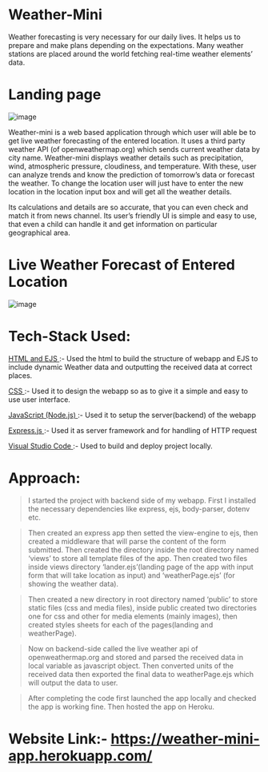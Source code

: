 # Weather-Mini

  Weather forecasting is very necessary for our daily lives. It helps us to prepare 
  and make plans depending on the expectations. Many weather stations are 
  placed around the world fetching real-time weather elements’ data.

# Landing page

![image](https://user-images.githubusercontent.com/51323586/133636488-838ef48b-5aa7-4dbe-9d9d-81ea4dbf69f1.png)


  Weather-mini is a web based application through which user will able be to get 
  live weather forecasting of the entered location. It uses a third party weather 
  API (of openweathermap.org) which sends current weather data by city name. Weather-mini 
  displays weather details such as precipitation, wind, atmospheric pressure, cloudiness, 
  and temperature. With these, user can analyze trends and know the prediction of tomorrow’s 
  data or forecast the weather. To change the location user will just have to enter the 
  new location in the location input box and will get all the weather details. 
  
  Its calculations and details are so accurate, that you can even check and match 
  it from news channel. Its user’s friendly UI is simple and easy to use, that even a 
  child can handle it and get information on particular geographical area.
  
  
# Live Weather Forecast of Entered Location

![image](https://user-images.githubusercontent.com/51323586/133636663-08803e63-f248-40ef-beeb-9c564eb2b057.png)


# Tech-Stack Used:

  <ins>HTML and EJS </ins>:- Used the html to build the structure of webapp and EJS to include 
    dynamic Weather data and outputting the received data at correct places.
    
  <ins>CSS </ins>:- Used it to design the webapp so as to give it a simple and easy to use user interface.
  
  <ins>JavaScript (Node.js) </ins>:- Used it to setup the server(backend) of the webapp
  
  <ins>Express.js </ins>:- Used it as server framework and for handling of HTTP request
  
  <ins>Visual Studio Code </ins>:- Used to build and deploy project locally.
  
  
# Approach:

  > I started the project with backend side of my webapp. First I installed the 
  necessary dependencies like express, ejs, body-parser, dotenv etc. 
  
  > Then created an express app then setted the view-engine to ejs, then created a middleware 
  that will parse the content of the form submitted. Then created the directory 
  inside the root directory named ‘views’ to store all template files of the app. 
  Then created two files inside views directory ‘lander.ejs’(landing page of the app
  with input form that will take location as input) and ‘weatherPage.ejs’ (for 
  showing the weather data).
  
  > Then created a new directory in root directory 
  named ‘public’ to store static files (css and media files), inside public created 
  two directories one for css and other for media elements (mainly images), then 
  created styles sheets for each of the pages(landing and weatherPage).
  
  > Now on backend-side called the live weather api of openweathermap.org and stored
  and parsed the received data in local variable as javascript object. Then 
  converted units of the received data then exported the final data to 
  weatherPage.ejs which will output the data to user. 
  
  > After completing the code first launched the app locally and checked the app is
  working fine. Then hosted the app on Heroku.
  
  
 # Website Link:- https://weather-mini-app.herokuapp.com/
